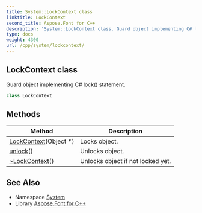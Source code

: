```yaml
---
title: System::LockContext class
linktitle: LockContext
second_title: Aspose.Font for C++
description: 'System::LockContext class. Guard object implementing C# lock() statement in C++.'
type: docs
weight: 4300
url: /cpp/system/lockcontext/
---
```

## LockContext class


Guard object implementing C# lock() statement.

```cpp
class LockContext
```

## Methods

| Method | Description |
| --- | --- |
| [LockContext](./lockcontext/)(Object *) | Locks object. |
| [unlock](./unlock/)() | Unlocks object. |
| [~LockContext](./~lockcontext/)() | Unlocks object if not locked yet. |
## See Also

* Namespace [System](../)
* Library [Aspose.Font for C++](../../)
